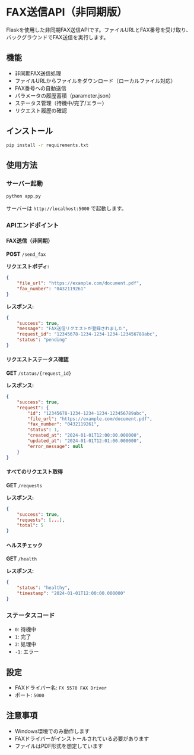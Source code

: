 # FAX送信API（非同期版）

Flaskを使用した非同期FAX送信APIです。ファイルURLとFAX番号を受け取り、バックグラウンドでFAX送信を実行します。

## 機能

- 非同期FAX送信処理
- ファイルURLからファイルをダウンロード（ローカルファイル対応）
- FAX番号への自動送信
- パラメータの履歴蓄積（parameter.json）
- ステータス管理（待機中/完了/エラー）
- リクエスト履歴の確認

## インストール

```bash
pip install -r requirements.txt
```

## 使用方法

### サーバー起動

```bash
python app.py
```

サーバーは `http://localhost:5000` で起動します。

### APIエンドポイント

#### FAX送信（非同期）

**POST** `/send_fax`

**リクエストボディ:**
```json
{
    "file_url": "https://example.com/document.pdf",
    "fax_number": "0432119261"
}
```

**レスポンス:**
```json
{
    "success": true,
    "message": "FAX送信リクエストが登録されました",
    "request_id": "12345678-1234-1234-1234-123456789abc",
    "status": "pending"
}
```

#### リクエストステータス確認

**GET** `/status/{request_id}`

**レスポンス:**
```json
{
    "success": true,
    "request": {
        "id": "12345678-1234-1234-1234-123456789abc",
        "file_url": "https://example.com/document.pdf",
        "fax_number": "0432119261",
        "status": 1,
        "created_at": "2024-01-01T12:00:00.000000",
        "updated_at": "2024-01-01T12:01:00.000000",
        "error_message": null
    }
}
```

#### すべてのリクエスト取得

**GET** `/requests`

**レスポンス:**
```json
{
    "success": true,
    "requests": [...],
    "total": 5
}
```

#### ヘルスチェック

**GET** `/health`

**レスポンス:**
```json
{
    "status": "healthy",
    "timestamp": "2024-01-01T12:00:00.000000"
}
```

### ステータスコード

- `0`: 待機中
- `1`: 完了
- `2`: 処理中
- `-1`: エラー

## 設定

- FAXドライバー名: `FX 5570 FAX Driver`
- ポート: `5000`

## 注意事項

- Windows環境でのみ動作します
- FAXドライバーがインストールされている必要があります
- ファイルはPDF形式を想定しています
